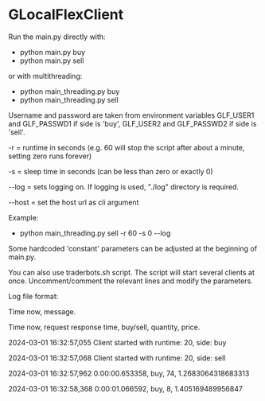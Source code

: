 # GLocalFlexClient


Run the main.py directly with:

- python main.py buy
- python main.py sell 

or with multithreading:
- python main_threading.py buy
- python main_threading.py sell

Username and password are taken from environment variables GLF_USER1 and GLF_PASSWD1 if side is 'buy', GLF_USER2 and GLF_PASSWD2 if side is 'sell'.

-r = runtime in seconds (e.g. 60 will stop the script after about a minute, setting zero runs forever)

-s = sleep time in seconds (can be less than zero or exactly 0)

--log = sets logging on. If logging is used, "./log" directory is required.

--host = set the host url as cli argument

Example:
- python main_threading.py sell -r 60 -s 0 --log 

Some hardcoded 'constant' parameters can be adjusted at the beginning of main.py. 

You can also use traderbots.sh script. The script will start several clients at once. Uncomment/comment the relevant lines and modify the parameters. 



Log file format:

Time now, message.

Time now, request response time, buy/sell, quantity, price.

2024-03-01 16:32:57,055 Client started with runtime: 20, side: buy

2024-03-01 16:32:57,068 Client started with runtime: 20, side: sell

2024-03-01 16:32:57,962 0:00:00.653358, buy, 74, 1.2683064318683313

2024-03-01 16:32:58,368 0:00:01.066592, buy, 8, 1.405169489956847
